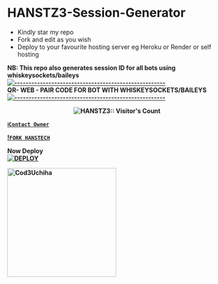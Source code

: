 # HANSTZ3-Session-Generator
- Kindly star my repo
- Fork and edit as you wish
- Deploy to your favourite hosting server eg Heroku or Render or self hosting

<strong>NB:<strong/> This repo also generates session ID for all bots using whiskeysockets/baileys
[![-----------------------------------------------------](https://raw.githubusercontent.com/andreasbm/readme/master/assets/lines/colored.png)](#table-of-contents)
<br/>QR- WEB - PAIR CODE FOR BOT WITH WHISKEYSOCKETS/BAILEYS
[![-----------------------------------------------------](https://raw.githubusercontent.com/andreasbm/readme/master/assets/lines/colored.png)](#table-of-contents)
<p align="center">
   <a href="https://github.com/HANSTZ3">
</a>
 <p align="center"><img src="https://profile-counter.glitch.me/{HANSTZ3}/count.svg" alt="HANSTZ3:: Visitor's Count" /></p>



[`ℹ️Contact Owner`](https://wa.me/255756530143?text=👋+bro+I+want+your+help+please🙏)

[!`FORK HANSTECH`](https://github.com/HANSTZ3/CODE-GENERATION/fork) 

Now Deploy
    <br>
<a href='https://dashboard.heroku.com/new?template=https://github.com/HANSTZ3/HANSCODE-GENERATIO' target="_blank"><img alt='DEPLOY' src='https://img.shields.io/badge/-DEPLOY-black?style=for-the-badge&logo=heroku&logoColor=black'/>


 <a href="https://github.com/HANSTZ3"><img src="https://github.com/HANSTZ3.png" width="250" height="250" alt="Cod3Uchiha"/></a>

